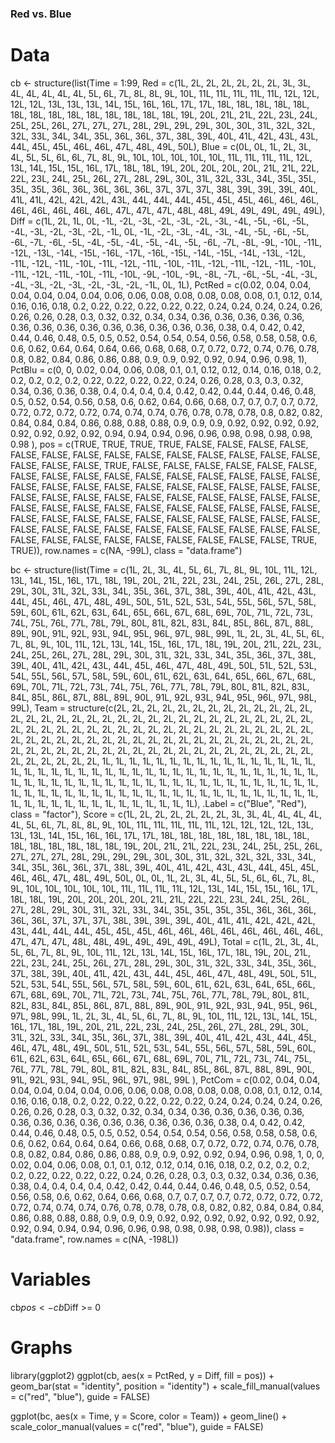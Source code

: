 ### Red vs. Blue

# Data
cb <- structure(list(Time = 1:99, Red = c(1L, 2L, 2L, 2L, 2L, 2L, 2L, 
3L, 3L, 4L, 4L, 4L, 4L, 4L, 5L, 6L, 7L, 8L, 8L, 9L, 10L, 11L, 
11L, 11L, 11L, 11L, 12L, 12L, 12L, 12L, 13L, 13L, 13L, 14L, 15L, 
16L, 16L, 17L, 17L, 18L, 18L, 18L, 18L, 18L, 18L, 18L, 18L, 18L, 
18L, 18L, 18L, 18L, 18L, 19L, 20L, 21L, 21L, 22L, 23L, 24L, 25L, 
25L, 26L, 27L, 27L, 27L, 28L, 29L, 29L, 29L, 30L, 30L, 31L, 32L, 
32L, 32L, 33L, 34L, 34L, 35L, 36L, 36L, 37L, 38L, 39L, 40L, 41L, 
42L, 43L, 43L, 44L, 45L, 45L, 46L, 46L, 47L, 48L, 49L, 50L), 
    Blue = c(0L, 0L, 1L, 2L, 3L, 4L, 5L, 5L, 6L, 6L, 7L, 8L, 
    9L, 10L, 10L, 10L, 10L, 10L, 11L, 11L, 11L, 11L, 12L, 13L, 
    14L, 15L, 15L, 16L, 17L, 18L, 18L, 19L, 20L, 20L, 20L, 20L, 
    21L, 21L, 22L, 22L, 23L, 24L, 25L, 26L, 27L, 28L, 29L, 30L, 
    31L, 32L, 33L, 34L, 35L, 35L, 35L, 35L, 36L, 36L, 36L, 36L, 
    36L, 37L, 37L, 37L, 38L, 39L, 39L, 39L, 40L, 41L, 41L, 42L, 
    42L, 42L, 43L, 44L, 44L, 44L, 45L, 45L, 45L, 46L, 46L, 46L, 
    46L, 46L, 46L, 46L, 46L, 47L, 47L, 47L, 48L, 48L, 49L, 49L, 
    49L, 49L, 49L), Diff = c(1L, 2L, 1L, 0L, -1L, -2L, -3L, -2L, 
    -3L, -2L, -3L, -4L, -5L, -6L, -5L, -4L, -3L, -2L, -3L, -2L, 
    -1L, 0L, -1L, -2L, -3L, -4L, -3L, -4L, -5L, -6L, -5L, -6L, 
    -7L, -6L, -5L, -4L, -5L, -4L, -5L, -4L, -5L, -6L, -7L, -8L, 
    -9L, -10L, -11L, -12L, -13L, -14L, -15L, -16L, -17L, -16L, 
    -15L, -14L, -15L, -14L, -13L, -12L, -11L, -12L, -11L, -10L, 
    -11L, -12L, -11L, -10L, -11L, -12L, -11L, -12L, -11L, -10L, 
    -11L, -12L, -11L, -10L, -11L, -10L, -9L, -10L, -9L, -8L, 
    -7L, -6L, -5L, -4L, -3L, -4L, -3L, -2L, -3L, -2L, -3L, -2L, 
    -1L, 0L, 1L), PctRed = c(0.02, 0.04, 0.04, 0.04, 0.04, 0.04, 
    0.04, 0.06, 0.06, 0.08, 0.08, 0.08, 0.08, 0.08, 0.1, 0.12, 
    0.14, 0.16, 0.16, 0.18, 0.2, 0.22, 0.22, 0.22, 0.22, 0.22, 
    0.24, 0.24, 0.24, 0.24, 0.26, 0.26, 0.26, 0.28, 0.3, 0.32, 
    0.32, 0.34, 0.34, 0.36, 0.36, 0.36, 0.36, 0.36, 0.36, 0.36, 
    0.36, 0.36, 0.36, 0.36, 0.36, 0.36, 0.36, 0.38, 0.4, 0.42, 
    0.42, 0.44, 0.46, 0.48, 0.5, 0.5, 0.52, 0.54, 0.54, 0.54, 
    0.56, 0.58, 0.58, 0.58, 0.6, 0.6, 0.62, 0.64, 0.64, 0.64, 
    0.66, 0.68, 0.68, 0.7, 0.72, 0.72, 0.74, 0.76, 0.78, 0.8, 
    0.82, 0.84, 0.86, 0.86, 0.88, 0.9, 0.9, 0.92, 0.92, 0.94, 
    0.96, 0.98, 1), PctBlu = c(0, 0, 0.02, 0.04, 0.06, 0.08, 
    0.1, 0.1, 0.12, 0.12, 0.14, 0.16, 0.18, 0.2, 0.2, 0.2, 0.2, 
    0.2, 0.22, 0.22, 0.22, 0.22, 0.24, 0.26, 0.28, 0.3, 0.3, 
    0.32, 0.34, 0.36, 0.36, 0.38, 0.4, 0.4, 0.4, 0.4, 0.42, 0.42, 
    0.44, 0.44, 0.46, 0.48, 0.5, 0.52, 0.54, 0.56, 0.58, 0.6, 
    0.62, 0.64, 0.66, 0.68, 0.7, 0.7, 0.7, 0.7, 0.72, 0.72, 0.72, 
    0.72, 0.72, 0.74, 0.74, 0.74, 0.76, 0.78, 0.78, 0.78, 0.8, 
    0.82, 0.82, 0.84, 0.84, 0.84, 0.86, 0.88, 0.88, 0.88, 0.9, 
    0.9, 0.9, 0.92, 0.92, 0.92, 0.92, 0.92, 0.92, 0.92, 0.92, 
    0.94, 0.94, 0.94, 0.96, 0.96, 0.98, 0.98, 0.98, 0.98, 0.98
    ), pos = c(TRUE, TRUE, TRUE, TRUE, FALSE, FALSE, FALSE, FALSE, 
    FALSE, FALSE, FALSE, FALSE, FALSE, FALSE, FALSE, FALSE, FALSE, 
    FALSE, FALSE, FALSE, FALSE, TRUE, FALSE, FALSE, FALSE, FALSE, 
    FALSE, FALSE, FALSE, FALSE, FALSE, FALSE, FALSE, FALSE, FALSE, 
    FALSE, FALSE, FALSE, FALSE, FALSE, FALSE, FALSE, FALSE, FALSE, 
    FALSE, FALSE, FALSE, FALSE, FALSE, FALSE, FALSE, FALSE, FALSE, 
    FALSE, FALSE, FALSE, FALSE, FALSE, FALSE, FALSE, FALSE, FALSE, 
    FALSE, FALSE, FALSE, FALSE, FALSE, FALSE, FALSE, FALSE, FALSE, 
    FALSE, FALSE, FALSE, FALSE, FALSE, FALSE, FALSE, FALSE, FALSE, 
    FALSE, FALSE, FALSE, FALSE, FALSE, FALSE, FALSE, FALSE, FALSE, 
    FALSE, FALSE, FALSE, FALSE, FALSE, FALSE, FALSE, FALSE, TRUE, 
    TRUE)), row.names = c(NA, -99L), class = "data.frame")

bc <- structure(list(Time = c(1L, 2L, 3L, 4L, 5L, 6L, 7L, 8L, 9L, 10L, 
11L, 12L, 13L, 14L, 15L, 16L, 17L, 18L, 19L, 20L, 21L, 22L, 23L, 
24L, 25L, 26L, 27L, 28L, 29L, 30L, 31L, 32L, 33L, 34L, 35L, 36L, 
37L, 38L, 39L, 40L, 41L, 42L, 43L, 44L, 45L, 46L, 47L, 48L, 49L, 
50L, 51L, 52L, 53L, 54L, 55L, 56L, 57L, 58L, 59L, 60L, 61L, 62L, 
63L, 64L, 65L, 66L, 67L, 68L, 69L, 70L, 71L, 72L, 73L, 74L, 75L, 
76L, 77L, 78L, 79L, 80L, 81L, 82L, 83L, 84L, 85L, 86L, 87L, 88L, 
89L, 90L, 91L, 92L, 93L, 94L, 95L, 96L, 97L, 98L, 99L, 1L, 2L, 
3L, 4L, 5L, 6L, 7L, 8L, 9L, 10L, 11L, 12L, 13L, 14L, 15L, 16L, 
17L, 18L, 19L, 20L, 21L, 22L, 23L, 24L, 25L, 26L, 27L, 28L, 29L, 
30L, 31L, 32L, 33L, 34L, 35L, 36L, 37L, 38L, 39L, 40L, 41L, 42L, 
43L, 44L, 45L, 46L, 47L, 48L, 49L, 50L, 51L, 52L, 53L, 54L, 55L, 
56L, 57L, 58L, 59L, 60L, 61L, 62L, 63L, 64L, 65L, 66L, 67L, 68L, 
69L, 70L, 71L, 72L, 73L, 74L, 75L, 76L, 77L, 78L, 79L, 80L, 81L, 
82L, 83L, 84L, 85L, 86L, 87L, 88L, 89L, 90L, 91L, 92L, 93L, 94L, 
95L, 96L, 97L, 98L, 99L), Team = structure(c(2L, 2L, 2L, 2L, 
2L, 2L, 2L, 2L, 2L, 2L, 2L, 2L, 2L, 2L, 2L, 2L, 2L, 2L, 2L, 2L, 
2L, 2L, 2L, 2L, 2L, 2L, 2L, 2L, 2L, 2L, 2L, 2L, 2L, 2L, 2L, 2L, 
2L, 2L, 2L, 2L, 2L, 2L, 2L, 2L, 2L, 2L, 2L, 2L, 2L, 2L, 2L, 2L, 
2L, 2L, 2L, 2L, 2L, 2L, 2L, 2L, 2L, 2L, 2L, 2L, 2L, 2L, 2L, 2L, 
2L, 2L, 2L, 2L, 2L, 2L, 2L, 2L, 2L, 2L, 2L, 2L, 2L, 2L, 2L, 2L, 
2L, 2L, 2L, 2L, 2L, 2L, 2L, 2L, 2L, 2L, 2L, 2L, 2L, 2L, 2L, 1L, 
1L, 1L, 1L, 1L, 1L, 1L, 1L, 1L, 1L, 1L, 1L, 1L, 1L, 1L, 1L, 1L, 
1L, 1L, 1L, 1L, 1L, 1L, 1L, 1L, 1L, 1L, 1L, 1L, 1L, 1L, 1L, 1L, 
1L, 1L, 1L, 1L, 1L, 1L, 1L, 1L, 1L, 1L, 1L, 1L, 1L, 1L, 1L, 1L, 
1L, 1L, 1L, 1L, 1L, 1L, 1L, 1L, 1L, 1L, 1L, 1L, 1L, 1L, 1L, 1L, 
1L, 1L, 1L, 1L, 1L, 1L, 1L, 1L, 1L, 1L, 1L, 1L, 1L, 1L, 1L, 1L, 
1L, 1L, 1L, 1L, 1L, 1L, 1L, 1L, 1L, 1L, 1L, 1L, 1L, 1L, 1L, 1L, 
1L, 1L), .Label = c("Blue", "Red"), class = "factor"), Score = c(1L, 
2L, 2L, 2L, 2L, 2L, 2L, 3L, 3L, 4L, 4L, 4L, 4L, 4L, 5L, 6L, 7L, 
8L, 8L, 9L, 10L, 11L, 11L, 11L, 11L, 11L, 12L, 12L, 12L, 12L, 
13L, 13L, 13L, 14L, 15L, 16L, 16L, 17L, 17L, 18L, 18L, 18L, 18L, 
18L, 18L, 18L, 18L, 18L, 18L, 18L, 18L, 18L, 18L, 19L, 20L, 21L, 
21L, 22L, 23L, 24L, 25L, 25L, 26L, 27L, 27L, 27L, 28L, 29L, 29L, 
29L, 30L, 30L, 31L, 32L, 32L, 32L, 33L, 34L, 34L, 35L, 36L, 36L, 
37L, 38L, 39L, 40L, 41L, 42L, 43L, 43L, 44L, 45L, 45L, 46L, 46L, 
47L, 48L, 49L, 50L, 0L, 0L, 1L, 2L, 3L, 4L, 5L, 5L, 6L, 6L, 7L, 
8L, 9L, 10L, 10L, 10L, 10L, 10L, 11L, 11L, 11L, 11L, 12L, 13L, 
14L, 15L, 15L, 16L, 17L, 18L, 18L, 19L, 20L, 20L, 20L, 20L, 21L, 
21L, 22L, 22L, 23L, 24L, 25L, 26L, 27L, 28L, 29L, 30L, 31L, 32L, 
33L, 34L, 35L, 35L, 35L, 35L, 36L, 36L, 36L, 36L, 36L, 37L, 37L, 
37L, 38L, 39L, 39L, 39L, 40L, 41L, 41L, 42L, 42L, 42L, 43L, 44L, 
44L, 44L, 45L, 45L, 45L, 46L, 46L, 46L, 46L, 46L, 46L, 46L, 46L, 
47L, 47L, 47L, 48L, 48L, 49L, 49L, 49L, 49L, 49L), Total = c(1L, 
2L, 3L, 4L, 5L, 6L, 7L, 8L, 9L, 10L, 11L, 12L, 13L, 14L, 15L, 
16L, 17L, 18L, 19L, 20L, 21L, 22L, 23L, 24L, 25L, 26L, 27L, 28L, 
29L, 30L, 31L, 32L, 33L, 34L, 35L, 36L, 37L, 38L, 39L, 40L, 41L, 
42L, 43L, 44L, 45L, 46L, 47L, 48L, 49L, 50L, 51L, 52L, 53L, 54L, 
55L, 56L, 57L, 58L, 59L, 60L, 61L, 62L, 63L, 64L, 65L, 66L, 67L, 
68L, 69L, 70L, 71L, 72L, 73L, 74L, 75L, 76L, 77L, 78L, 79L, 80L, 
81L, 82L, 83L, 84L, 85L, 86L, 87L, 88L, 89L, 90L, 91L, 92L, 93L, 
94L, 95L, 96L, 97L, 98L, 99L, 1L, 2L, 3L, 4L, 5L, 6L, 7L, 8L, 
9L, 10L, 11L, 12L, 13L, 14L, 15L, 16L, 17L, 18L, 19L, 20L, 21L, 
22L, 23L, 24L, 25L, 26L, 27L, 28L, 29L, 30L, 31L, 32L, 33L, 34L, 
35L, 36L, 37L, 38L, 39L, 40L, 41L, 42L, 43L, 44L, 45L, 46L, 47L, 
48L, 49L, 50L, 51L, 52L, 53L, 54L, 55L, 56L, 57L, 58L, 59L, 60L, 
61L, 62L, 63L, 64L, 65L, 66L, 67L, 68L, 69L, 70L, 71L, 72L, 73L, 
74L, 75L, 76L, 77L, 78L, 79L, 80L, 81L, 82L, 83L, 84L, 85L, 86L, 
87L, 88L, 89L, 90L, 91L, 92L, 93L, 94L, 95L, 96L, 97L, 98L, 99L
), PctCom = c(0.02, 0.04, 0.04, 0.04, 0.04, 0.04, 0.04, 0.06, 
0.06, 0.08, 0.08, 0.08, 0.08, 0.08, 0.1, 0.12, 0.14, 0.16, 0.16, 
0.18, 0.2, 0.22, 0.22, 0.22, 0.22, 0.22, 0.24, 0.24, 0.24, 0.24, 
0.26, 0.26, 0.26, 0.28, 0.3, 0.32, 0.32, 0.34, 0.34, 0.36, 0.36, 
0.36, 0.36, 0.36, 0.36, 0.36, 0.36, 0.36, 0.36, 0.36, 0.36, 0.36, 
0.36, 0.38, 0.4, 0.42, 0.42, 0.44, 0.46, 0.48, 0.5, 0.5, 0.52, 
0.54, 0.54, 0.54, 0.56, 0.58, 0.58, 0.58, 0.6, 0.6, 0.62, 0.64, 
0.64, 0.64, 0.66, 0.68, 0.68, 0.7, 0.72, 0.72, 0.74, 0.76, 0.78, 
0.8, 0.82, 0.84, 0.86, 0.86, 0.88, 0.9, 0.9, 0.92, 0.92, 0.94, 
0.96, 0.98, 1, 0, 0, 0.02, 0.04, 0.06, 0.08, 0.1, 0.1, 0.12, 
0.12, 0.14, 0.16, 0.18, 0.2, 0.2, 0.2, 0.2, 0.2, 0.22, 0.22, 
0.22, 0.22, 0.24, 0.26, 0.28, 0.3, 0.3, 0.32, 0.34, 0.36, 0.36, 
0.38, 0.4, 0.4, 0.4, 0.4, 0.42, 0.42, 0.44, 0.44, 0.46, 0.48, 
0.5, 0.52, 0.54, 0.56, 0.58, 0.6, 0.62, 0.64, 0.66, 0.68, 0.7, 
0.7, 0.7, 0.7, 0.72, 0.72, 0.72, 0.72, 0.72, 0.74, 0.74, 0.74, 
0.76, 0.78, 0.78, 0.78, 0.8, 0.82, 0.82, 0.84, 0.84, 0.84, 0.86, 
0.88, 0.88, 0.88, 0.9, 0.9, 0.9, 0.92, 0.92, 0.92, 0.92, 0.92, 
0.92, 0.92, 0.92, 0.94, 0.94, 0.94, 0.96, 0.96, 0.98, 0.98, 0.98, 
0.98, 0.98)), class = "data.frame", row.names = c(NA, -198L))

# Variables
cb$pos <- cb$Diff >= 0

# Graphs
library(ggplot2)
ggplot(cb, aes(x = PctRed, y = Diff, fill = pos)) +
  geom_bar(stat = "identity", position = "identity") +
  scale_fill_manual(values = c("red", "blue"), guide = FALSE)

ggplot(bc, aes(x = Time, y = Score, color = Team)) +
  geom_line() +
  scale_color_manual(values = c("red", "blue"), guide = FALSE)



